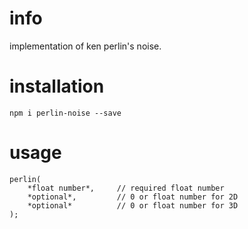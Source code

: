 # info

implementation of ken perlin's noise.

# installation

`npm i perlin-noise --save`

# usage

```
perlin(
	*float number*,		// required float number
	*optional*,			// 0 or float number for 2D 
	*optional*			// 0 or float number for 3D 
);
```